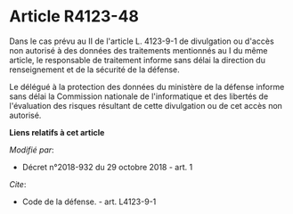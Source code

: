 # Article R4123-48

Dans le cas prévu au II de l'article L. 4123-9-1 de divulgation ou d'accès non autorisé à des données des traitements
mentionnés au I du même article, le responsable de traitement informe sans délai la direction du renseignement et de la
sécurité de la défense. 

Le délégué à la protection des données du ministère de la défense informe sans délai la Commission nationale de
l'informatique et des libertés de l'évaluation des risques résultant de cette divulgation ou de cet accès non autorisé.

**Liens relatifs à cet article**

_Modifié par_:

  - Décret n°2018-932 du 29 octobre 2018 - art. 1

_Cite_:

  - Code de la défense. - art. L4123-9-1
